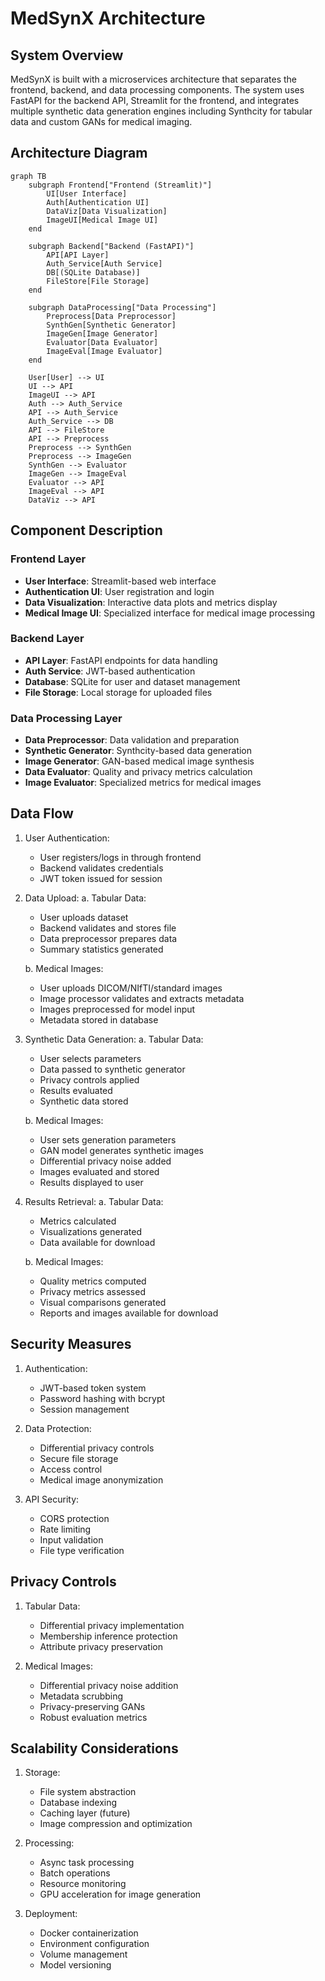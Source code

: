 # MedSynX Architecture

## System Overview

MedSynX is built with a microservices architecture that separates the frontend, backend, and data processing components. The system uses FastAPI for the backend API, Streamlit for the frontend, and integrates multiple synthetic data generation engines including Synthcity for tabular data and custom GANs for medical imaging.

## Architecture Diagram

```mermaid
graph TB
    subgraph Frontend["Frontend (Streamlit)"]
        UI[User Interface]
        Auth[Authentication UI]
        DataViz[Data Visualization]
        ImageUI[Medical Image UI]
    end

    subgraph Backend["Backend (FastAPI)"]
        API[API Layer]
        Auth_Service[Auth Service]
        DB[(SQLite Database)]
        FileStore[File Storage]
    end

    subgraph DataProcessing["Data Processing"]
        Preprocess[Data Preprocessor]
        SynthGen[Synthetic Generator]
        ImageGen[Image Generator]
        Evaluator[Data Evaluator]
        ImageEval[Image Evaluator]
    end

    User[User] --> UI
    UI --> API
    ImageUI --> API
    Auth --> Auth_Service
    API --> Auth_Service
    Auth_Service --> DB
    API --> FileStore
    API --> Preprocess
    Preprocess --> SynthGen
    Preprocess --> ImageGen
    SynthGen --> Evaluator
    ImageGen --> ImageEval
    Evaluator --> API
    ImageEval --> API
    DataViz --> API
```

## Component Description

### Frontend Layer
- **User Interface**: Streamlit-based web interface
- **Authentication UI**: User registration and login
- **Data Visualization**: Interactive data plots and metrics display
- **Medical Image UI**: Specialized interface for medical image processing

### Backend Layer
- **API Layer**: FastAPI endpoints for data handling
- **Auth Service**: JWT-based authentication
- **Database**: SQLite for user and dataset management
- **File Storage**: Local storage for uploaded files

### Data Processing Layer
- **Data Preprocessor**: Data validation and preparation
- **Synthetic Generator**: Synthcity-based data generation
- **Image Generator**: GAN-based medical image synthesis
- **Data Evaluator**: Quality and privacy metrics calculation
- **Image Evaluator**: Specialized metrics for medical images

## Data Flow

1. User Authentication:
   - User registers/logs in through frontend
   - Backend validates credentials
   - JWT token issued for session

2. Data Upload:
   a. Tabular Data:
      - User uploads dataset
      - Backend validates and stores file
      - Data preprocessor prepares data
      - Summary statistics generated

   b. Medical Images:
      - User uploads DICOM/NIfTI/standard images
      - Image processor validates and extracts metadata
      - Images preprocessed for model input
      - Metadata stored in database

3. Synthetic Data Generation:
   a. Tabular Data:
      - User selects parameters
      - Data passed to synthetic generator
      - Privacy controls applied
      - Results evaluated
      - Synthetic data stored

   b. Medical Images:
      - User sets generation parameters
      - GAN model generates synthetic images
      - Differential privacy noise added
      - Images evaluated and stored
      - Results displayed to user

4. Results Retrieval:
   a. Tabular Data:
      - Metrics calculated
      - Visualizations generated
      - Data available for download

   b. Medical Images:
      - Quality metrics computed
      - Privacy metrics assessed
      - Visual comparisons generated
      - Reports and images available for download

## Security Measures

1. Authentication:
   - JWT-based token system
   - Password hashing with bcrypt
   - Session management

2. Data Protection:
   - Differential privacy controls
   - Secure file storage
   - Access control
   - Medical image anonymization

3. API Security:
   - CORS protection
   - Rate limiting
   - Input validation
   - File type verification

## Privacy Controls

1. Tabular Data:
   - Differential privacy implementation
   - Membership inference protection
   - Attribute privacy preservation

2. Medical Images:
   - Differential privacy noise addition
   - Metadata scrubbing
   - Privacy-preserving GANs
   - Robust evaluation metrics

## Scalability Considerations

1. Storage:
   - File system abstraction
   - Database indexing
   - Caching layer (future)
   - Image compression and optimization

2. Processing:
   - Async task processing
   - Batch operations
   - Resource monitoring
   - GPU acceleration for image generation

3. Deployment:
   - Docker containerization
   - Environment configuration
   - Volume management
   - Model versioning 
